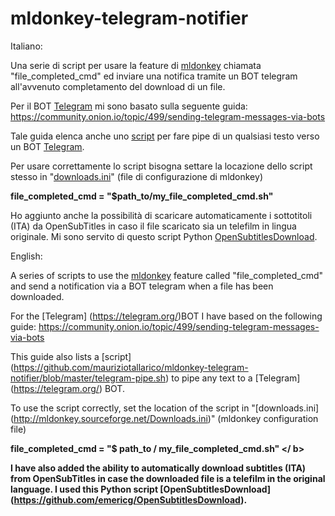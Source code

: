 # mldonkey-telegram-notifier




Italiano:

Una serie di script per usare la feature di [mldonkey]( http://mldonkey.sourceforge.net/Main_Page) chiamata "file_completed_cmd" ed inviare una notifica tramite un BOT telegram all'avvenuto completamento del download di un file.

Per il BOT [Telegram](https://telegram.org/) mi sono basato sulla seguente guida:
https://community.onion.io/topic/499/sending-telegram-messages-via-bots

Tale guida elenca anche uno [script](https://github.com/mauriziotallarico/mldonkey-telegram-notifier/blob/master/telegram-pipe.sh) per fare pipe di un qualsiasi testo verso un BOT
[Telegram](https://telegram.org/).

Per usare correttamente lo script bisogna settare la locazione dello script stesso in 
"[downloads.ini](http://mldonkey.sourceforge.net/Downloads.ini)" (file di configurazione di mldonkey)

<b>file_completed_cmd = "$path_to/my_file_completed_cmd.sh"</b>

Ho aggiunto anche la possibilità di scaricare automaticamente i sottotitoli (ITA) da OpenSubTitles in caso il file scaricato sia un 
telefilm in lingua originale.
Mi sono servito di questo script Python [OpenSubtitlesDownload](https://github.com/emericg/OpenSubtitlesDownload).



English:

A series of scripts to use the [mldonkey](http://mldonkey.sourceforge.net/Main_Page) feature called "file_completed_cmd" and send a notification via a BOT telegram when a file has been downloaded.

For the  [Telegram] (https://telegram.org/)BOT I have based on the following guide:
https://community.onion.io/topic/499/sending-telegram-messages-via-bots

This guide also lists a [script] (https://github.com/mauriziotallarico/mldonkey-telegram-notifier/blob/master/telegram-pipe.sh) to pipe any text to a 
[Telegram] (https://telegram.org/) BOT.

To use the script correctly, set the location of the script in
"[downloads.ini] (http://mldonkey.sourceforge.net/Downloads.ini)" (mldonkey configuration file)

<b> file_completed_cmd = "$ path_to / my_file_completed_cmd.sh" </ b>

I have also added the ability to automatically download subtitles (ITA) from OpenSubTitles in case the downloaded file is a
telefilm in the original language.
I used this Python script [OpenSubtitlesDownload] (https://github.com/emericg/OpenSubtitlesDownload).

